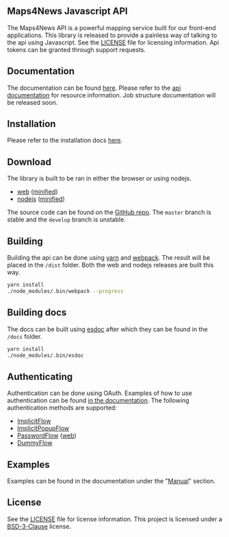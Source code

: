Maps4News Javascript API
-------------------------

The Maps4News API is a powerful mapping service built for our front-end applications. This library is released to 
provide a painless way of talking to the api using Javascript. See the [LICENSE] file for licensing information. Api 
tokens can be granted through support requests.

## Documentation
The documentation can be found [here][docs]. Please refer to the [api documentation] for resource information. Job structure documentation will be released soon. 

## Installation
Please refer to the installation docs [here][installation].

## Download
The library is built to be ran in either the browser or using nodejs. 

- [web][build-web] ([minified][build-web-minified])
- [nodejs][build-node] ([minified][build-node-minified])

The source code can be found on the [GitHub repo]. The `master` branch is stable and the `develop` branch is unstable. 

## Building
Building the api can be done using [yarn] and [webpack]. The result will be placed in the `/dist` folder. Both the web 
and nodejs releases are built this way.

```sh
yarn install
./node_modules/.bin/webpack --progress
```

## Building docs
The docs can be built using [esdoc] after which they can be found in the `/docs` folder.

```sh
yarn install
./node_modules/.bin/esdoc
```

## Authenticating
Authentication can be done using OAuth. Examples of how to use authentication can be found [in the documentation][docs-auth]. The 
following authentication methods are supported: 
 - [ImplicitFlow]
 - [ImplicitPopupFlow]
 - [PasswordFlow] ([web][PasswordFlow-web])
 - [DummyFlow]

## Examples
Examples can be found in the documentation under the "[Manual]" section.

## License
See the [LICENSE] file for license information. This project is licensed under a [BSD-3-Clause] license.

[build-web]: https://mapcreatoreu.github.io/m4n-api/dist/bundle.web.js
[build-web-minified]: https://mapcreatoreu.github.io/m4n-api/dist/bundle.web.min.js
[build-node]: https://mapcreatoreu.github.io/m4n-api/dist/bundle.node.js
[build-node-minified]: https://mapcreatoreu.github.io/m4n-api/dist/bundle.node.min.js

[installation]: https://mapcreatoreu.github.io/m4n-api/manual/installation/installation.html
[api documentation]: https://api.beta.maps4news.com/docs/
[docs]: https://mapcreatoreu.github.io/m4n-api/
[docs-auth]: https://mapcreatoreu.github.io/m4n-api/manual/example/examples.authentication.html
[manual]: https://mapcreatoreu.github.io/m4n-api/manual/index.html
[GitHub repo]: https://github.com/MapCreatorEU/m4n-api
[esdoc]: https://esdoc.org
[example-basics]: examples/basics.js
[yarn]: https://yarnpkg.com
[webpack]: https://webpack.js.org
[LICENSE]: https://github.com/MapCreatorEU/m4n-api/blob/master/LICENSE
[BSD-3-Clause]: https://tldrlegal.com/license/bsd-3-clause-license-(revised)

[ImplicitFlow]: https://mapcreatoreu.github.io/m4n-api/manual/example/examples.authentication.html#implicit-flow
[ImplicitPopupFlow]: https://mapcreatoreu.github.io/m4n-api/manual/example/examples.authentication.html#implicit-flow-pop-up
[PasswordFlow]: https://mapcreatoreu.github.io/m4n-api/manual/example/examples.authentication.html#password-flow
[PasswordFlow-web]: https://mapcreatoreu.github.io/m4n-api/manual/example/examples.authentication.html#password-flow-dangerous-
[DummyFlow]: https://mapcreatoreu.github.io/m4n-api/manual/example/examples.authentication.html#dummy-flow
